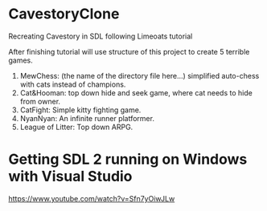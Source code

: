 # CavestoryClone
Recreating Cavestory in SDL following Limeoats tutorial

After finishing tutorial will use structure of this project to create 5 terrible games.
1. MewChess: (the name of the directory file here...) simplified auto-chess with cats instead of champions.
2. Cat&Hooman: top down hide and seek game, where cat needs to hide from owner.
3. CatFight: Simple kitty fighting game.
4. NyanNyan: An infinite runner platformer.
5. League of Litter: Top down ARPG.

# Getting SDL 2 running on Windows with Visual Studio
https://www.youtube.com/watch?v=Sfn7yOiwJLw

